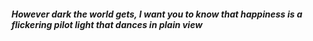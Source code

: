 <h5>However dark the world gets, I want you to know that happiness is a flickering pilot light that dances in plain view</h1>
